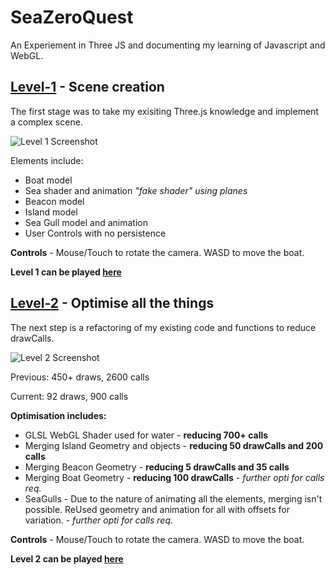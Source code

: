 # SeaZeroQuest
An Experiement in Three JS and documenting my learning of Javascript and WebGL. 

## [Level-1](https://zultanzul.github.io/SeaZeroQuest/Level1) - Scene creation
The first stage was to take my exisiting Three.js knowledge and implement a complex scene.

![Level 1 Screenshot](https://zultanzul.github.io/SeaZeroQuest/resource/screens/level1.png?raw=true "Level 1 Screenshot")

Elements include:
- Boat model
- Sea shader and animation *"fake shader" using planes*
- Beacon model
- Island model
- Sea Gull model and animation
- User Controls with no persistence

**Controls** - 
Mouse/Touch to rotate the camera.
WASD to move the boat.

**Level 1 can be played [here](https://zultanzul.github.io/SeaZeroQuest/Level1)**


## [Level-2](https://zultanzul.github.io/SeaZeroQuest/Level2) - Optimise all the things
The next step is a refactoring of my existing code and functions to reduce drawCalls.

![Level 2 Screenshot](https://zultanzul.github.io/SeaZeroQuest/resource/screens/level2.png?raw=true "Level 2 Screenshot")

Previous: 450+ draws, 2600 calls

Current: 92 draws, 900 calls

**Optimisation includes:**
 - GLSL WebGL Shader used for water - **reducing 700+ calls**
 - Merging Island Geometry and objects - **reducing 50 drawCalls and 200 calls**
 - Merging Beacon Geometry - **reducing 5 drawCalls and 35 calls**
 - Merging Boat Geometry - **reducing 100 drawCalls** - *further opti for calls req.*
 - SeaGulls - Due to the nature of animating all the elements, merging isn't possible. ReUsed geometry and animation for all with offsets for variation. - *further opti for calls req.*

**Controls** - 
Mouse/Touch to rotate the camera.
WASD to move the boat.

**Level 2 can be played [here](https://zultanzul.github.io/SeaZeroQuest/Level2)**